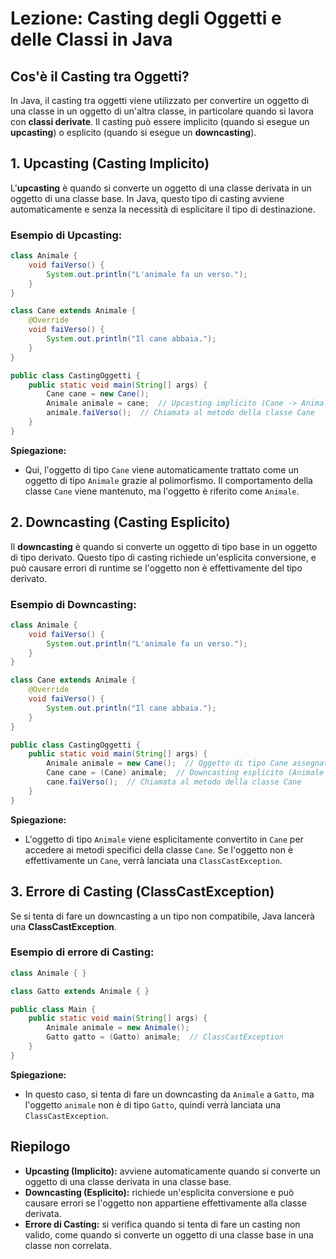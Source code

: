 
# Lezione: Casting degli Oggetti e delle Classi in Java

## Cos'è il Casting tra Oggetti?

In Java, il casting tra oggetti viene utilizzato per convertire un oggetto di una classe in un oggetto di un'altra classe, in particolare quando si lavora con **classi derivate**. Il casting può essere implicito (quando si esegue un **upcasting**) o esplicito (quando si esegue un **downcasting**).

## 1. Upcasting (Casting Implicito)

L'**upcasting** è quando si converte un oggetto di una classe derivata in un oggetto di una classe base. In Java, questo tipo di casting avviene automaticamente e senza la necessità di esplicitare il tipo di destinazione.

### Esempio di Upcasting:

```java
class Animale {
    void faiVerso() {
        System.out.println("L'animale fa un verso.");
    }
}

class Cane extends Animale {
    @Override
    void faiVerso() {
        System.out.println("Il cane abbaia.");
    }
}

public class CastingOggetti {
    public static void main(String[] args) {
        Cane cane = new Cane();
        Animale animale = cane;  // Upcasting implicito (Cane -> Animale)
        animale.faiVerso();  // Chiamata al metodo della classe Cane
    }
}
```

**Spiegazione:**
- Qui, l'oggetto di tipo `Cane` viene automaticamente trattato come un oggetto di tipo `Animale` grazie al polimorfismo. Il comportamento della classe `Cane` viene mantenuto, ma l'oggetto è riferito come `Animale`.

## 2. Downcasting (Casting Esplicito)

Il **downcasting** è quando si converte un oggetto di tipo base in un oggetto di tipo derivato. Questo tipo di casting richiede un'esplicita conversione, e può causare errori di runtime se l'oggetto non è effettivamente del tipo derivato.

### Esempio di Downcasting:

```java
class Animale {
    void faiVerso() {
        System.out.println("L'animale fa un verso.");
    }
}

class Cane extends Animale {
    @Override
    void faiVerso() {
        System.out.println("Il cane abbaia.");
    }
}

public class CastingOggetti {
    public static void main(String[] args) {
        Animale animale = new Cane();  // Oggetto di tipo Cane assegnato a variabile di tipo Animale
        Cane cane = (Cane) animale;  // Downcasting esplicito (Animale -> Cane)
        cane.faiVerso();  // Chiamata al metodo della classe Cane
    }
}
```

**Spiegazione:**
- L'oggetto di tipo `Animale` viene esplicitamente convertito in `Cane` per accedere ai metodi specifici della classe `Cane`. Se l'oggetto non è effettivamente un `Cane`, verrà lanciata una `ClassCastException`.

## 3. Errore di Casting (ClassCastException)

Se si tenta di fare un downcasting a un tipo non compatibile, Java lancerà una **ClassCastException**.

### Esempio di errore di Casting:

```java
class Animale { }

class Gatto extends Animale { }

public class Main {
    public static void main(String[] args) {
        Animale animale = new Animale();
        Gatto gatto = (Gatto) animale;  // ClassCastException
    }
}
```

**Spiegazione:**
- In questo caso, si tenta di fare un downcasting da `Animale` a `Gatto`, ma l'oggetto `animale` non è di tipo `Gatto`, quindi verrà lanciata una `ClassCastException`.

## Riepilogo

- **Upcasting (Implicito):** avviene automaticamente quando si converte un oggetto di una classe derivata in una classe base.
- **Downcasting (Esplicito):** richiede un'esplicita conversione e può causare errori se l'oggetto non appartiene effettivamente alla classe derivata.
- **Errore di Casting:** si verifica quando si tenta di fare un casting non valido, come quando si converte un oggetto di una classe base in una classe non correlata.

